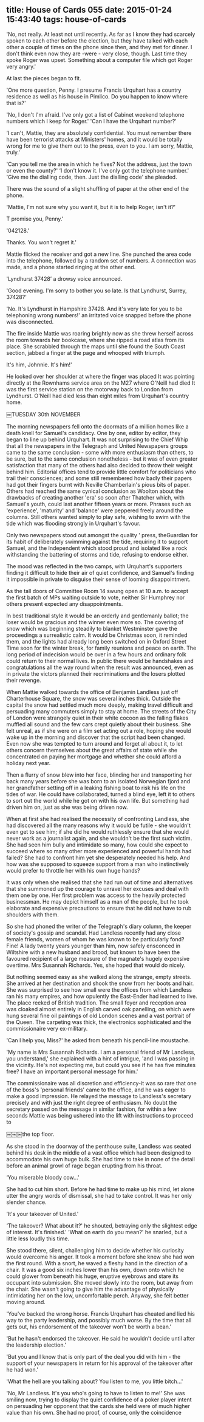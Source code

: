 title: House of Cards 055
date: 2015-01-24 15:43:40
tags: house-of-cards
---

'No, not really. At least not until recently. As far as I know they had scarcely spoken to each other before the election, but they have talked with each other a couple of times on the phone since then, and they met for dinner. I don't think even now they are -were - very close, though. Last time they spoke Roger was upset. Something about a computer file which got Roger very angry.'

At last the pieces began to fit.

'One more question, Penny. I presume Francis Urquhart has a country residence as well as his house in Pimlico. Do you happen to know where that is?'

'No, I don't I'm afraid. I've only got a list of Cabinet weekend telephone numbers which I keep for Roger.' 'Can I have the Urquhart number?'

‘I can't, Mattie, they are absolutely confidential. You must remember there have been terrorist attacks at Ministers' homes, and it would be totally wrong for me to give them out to the press, even to you. I am sorry, Mattie, truly.'

'Can you tell me the area in which he fives? Not the address, just the town or even the county?' ‘I don't know it. I've only got the telephone number.' 'Give me the dialling code, then. Just the dialling code’ she pleaded.

There was the sound of a slight shuffling of paper at the other end of the phone.

'Mattie, I'm not sure why you want it, but it is to help Roger, isn't it?'

T promise you, Penny.'

'042128.'

Thanks. You won't regret it.'

Mattie flicked the receiver and got a new line. She punched the area code into the telephone, followed by a random set of numbers. A connection was made, and a phone started ringing at the other end.

'Lyndhurst 37428’ a drowsy voice announced.

'Good evening. I'm sorry to bother you so late. Is that Lyndhurst, Surrey, 37428?'

'No. It's Lyndhurst in Hampshire 37428. And it's very late for you to be telephoning wrong numbers!' an irritated voice snapped before the phone was disconnected.

The fire inside Mattie was roaring brightly now as she threw herself across the room towards her bookcase, where she ripped a road atlas from its place. She scrabbled through the maps until she found the South Coast section, jabbed a finger at the page and whooped with triumph.

It's him, Johnnie. It's him!'

He looked over her shoulder at where the finger was placed It was pointing directly at the Rownhams service area on the M27 where O'Neill had died It was the first service station on the motorway back to London from Lyndhurst. O'Neill had died less than eight miles from Urquhart's country home.

￼TUESDAY 30th NOVEMBER

The morning newspapers fell onto the doormats of a million homes like a death knell for Samuel's candidacy. One by one, editor by editor, they began to line up behind Urquhart. It was not surprising to the Chief Whip that all the newspapers in the Telegraph and United Newspapers groups came to the same conclusion - some with more enthusiasm than others, to be sure, but to the same conclusion nonetheless - but it was of even greater satisfaction that many of the others had also decided to throw their weight behind him. Editorial offices tend to provide little comfort for politicians who trail their consciences; and some still remembered how badly their papers had got their fingers burnt with Neville Chamberlain's pious bits of paper. Others had reached the same cynical conclusion as Woolton about the drawbacks of creating another 'era' so soon after Thatcher which, with Samuel's youth, could last another fifteen years or more. Phrases such as 'experience', 'maturity' and 'balance' were peppered freely around the columns. Still others wanted simply to play safe, wishing to swim with the tide which was flooding strongly in Urquhart's favour.

Only two newspapers stood out amongst the quality ' press, theGuardian for its habit of deliberately swimming against the tide, requiring it to support Samuel, and the Independent which stood proud and isolated like a rock withstanding the battering of storms and tide, refusing to endorse either.

The mood was reflected in the two camps, with Urquhart's supporters finding it difficult to hide their air of quiet confidence, and Samuel's finding it impossible in private to disguise their sense of looming disappointment.

As the tall doors of Committee Room 14 swung open at 10 a.m. to accept the first batch of MPs waiting outside to vote, neither Sir Humphrey nor others present expected any disappointments.

In best traditional style it would be an orderly and gentlemanly ballot; the loser would be gracious and the winner even more so. The covering of snow which was beginning steadily to blanket Westminster gave the proceedings a surrealistic calm. It would be Christmas soon, it reminded them, and the lights had already long been switched on in Oxford Street Time soon for the winter break, for family reunions and peace on earth. The long period of indecision would be over in a few hours and ordinary folk could return to their normal lives. In public there would be handshakes and congratulations all the way round when the result was announced, even as in private the victors planned their recriminations and the losers plotted their revenge.

When Mattie walked towards the office of Benjamin Landless just off Charterhouse Square, the snow was several inches thick. Outside the capital the snow had settled much more deeply, making travel difficult and persuading many commuters simply to stay at home. The streets of the City of London were strangely quiet in their white cocoon as the falling flakes muffled all sound and the few cars crept quietly about their business. She felt unreal, as if she were on a film set acting out a role, hoping she would wake up in the morning and discover that the script had been changed. Even now she was tempted to turn around and forget all about it, to let others concern themselves about the great affairs of state while she concentrated on paying her mortgage and whether she could afford a holiday next year.

Then a flurry of snow blew into her face, blinding her and transporting her back many years before she was born to an isolated Norwegian fjord and her grandfather setting off in a leaking fishing boat to risk his life on the tides of war. He could have collaborated, turned a blind eye, left it to others to sort out the world while he got on with his own life. But something had driven him on, just as she was being driven now.

When at first she had realised the necessity of confronting Landless, she had discovered all the many reasons why it would be futile - she wouldn't even get to see him; if she did he would ruthlessly ensure that she would never work as a journalist again, and she wouldn't be the first such victim. She had seen him bully and intimidate so many, how could she expect to succeed where so many other more experienced and powerful hands had failed? She had to confront him yet she desperately needed his help. And how was she supposed to squeeze support from a man who instinctively would prefer to throttle her with his own huge hands?

It was only when she realised that she had run out of time and alternatives that she summoned up the courage to unravel her excuses and deal with them one by one. Her first problem was access to the heavily protected businessman. He may depict himself as a man of the people, but he took elaborate and expensive precautions to ensure that he did not have to rub shoulders with them.

So she had phoned the writer of the Telegraph's diary column, the keeper of society's gossip and scandal. Had Landless recently had any close female friends, women of whom he was known to be particularly fond? Fine! A lady twenty years younger than him, now safely ensconced in Wiltshire with a new husband and brood, but known to have been the favoured recipient of a large measure of the magnate's hugely expensive overtime. Mrs Susannah Richards. Yes, she hoped that would do nicely.

But nothing seemed easy as she walked along the strange, empty streets. She arrived at her destination and shook the snow from her boots and hair. She was surprised to see how small were the offices from which Landless ran his many empires, and how opulently the East-Ender had learned to live. The place reeked of British tradition. The small foyer and reception area was cloaked almost entirely in English carved oak panelling, on which were hung several fine oil paintings of old London scenes and a vast portrait of the Queen. The carpeting was thick, the electronics sophisticated and the commissionaire very ex-military.

'Can I help you, Miss?' he asked from beneath his pencil-line moustache.

'My name is Mrs Susannah Richards. I am a personal friend of Mr Landless, you understand,' she explained with a hint of intrigue, 'and I was passing in the vicinity. He's not expecting me, but could you see if he has five minutes free? I have an important personal message for him.'

The commissionaire was all discretion and efficiency-it was so rare that one of the boss's 'personal friends' came to the office, and he was eager to make a good impression. He relayed the message to Landless's secretary precisely and with just the right degree of enthusiasm. No doubt the secretary passed on the message in similar fashion, for within a few seconds Mattie was being ushered into the lift with instructions to proceed to

￼￼￼the top floor.

As she stood in the doorway of the penthouse suite, Landless was seated behind his desk in the middle of a vast office which had been designed to accommodate his own huge bulk. She had time to take in none of the detail before an animal growl of rage began erupting from his throat.

‘You miserable bloody cow...'

She had to cut him short. Before he had time to make up his mind, let alone utter the angry words of dismissal, she had to take control. It was her only slender chance.

‘It's your takeover of United.'

‘The takeover? What about it?' he shouted, betraying only the slightest edge of interest. It's finished.' 'What on earth do you mean?' he snarled, but a little less loudly this time.

She stood there, silent, challenging him to decide whether his curiosity would overcome his anger. It took a moment before she knew she had won the first round. With a snort, he waved a fleshy hand in the direction of a chair. It was a good six inches lower than his own, down onto which he could glower from beneath his huge, eruptive eyebrows and stare its occupant into submission. She moved slowly into the room, but away from the chair. She wasn't going to give him the advantage of physically intimidating her on the low, uncomfortable perch. Anyway, she felt better moving around.

'You've backed the wrong horse. Francis Urquhart has cheated and lied his way to the party leadership, and possibly much worse. By the time that all gets out, his endorsement of the takeover won't be worth a bean.'

'But he hasn't endorsed the takeover. He said he wouldn't decide until after the leadership election.'

'But you and I know that is only part of the deal you did with him - the support of your newspapers in return for his approval of the takeover after he had won.'

'What the hell are you talking about? You listen to me, you little bitch...'

'No, Mr Landless. It's you who's going to have to listen to me!' She was smiling now, trying to display the quiet confidence of a poker player intent on persuading her opponent that the cards she held were of much higher value than his own. She had no proof, of course, only the coincidence


